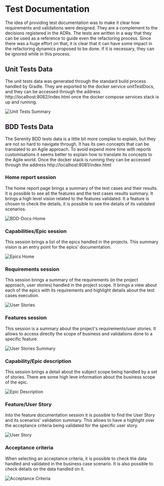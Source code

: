 # Test Documentation

The idea of providing test documentation was to make it clear how requirements and validations were designed. They are a 
complement to the decisions registered in the ADRs. The tests are written in a way that they can be used as a reference to 
guide even the refactoring process. Since there was a huge effort on that, it is clear that it can have some impact in the 
refactoring dynamics proposed to be done. If it is necessary, they can be ignored while in this process.

## Unit Tests Data

The unit tests data was generated through the standard build process handled by Gradle. They are exported to the docker 
service unitTestDocs, and they can be accessed through the address http://localhost:8082/index.html once the docker compose 
services stack is up and running.

![Unit Tests Summary](./assets/unit-test-summary.png)

## BDD Tests Data

The Serenity BDD tests data is a little bit more complex to explain, but they are not so hard to navigate through. It has its 
own concepts that can be translated to an Agile approach. To avoid expend more time with reports customisations it seems 
better to explain how to translate its concepts to the Agile world. Once the docker stack is running they can be 
accessed through the address http://localhost:8081/index.html

### Home report session

The home report page brings a summary of the test cases and their results. It is possible to see all the features and the 
test cases results summary. It brings a high level vision related to the features validated. It a feature is chosen to check 
the details, it is possible to see the details of its validated scenarios.

![BDD-Docs-Home](./assets/Serenity-Reports-home.png)

### Capabilities/Epic session

This session brings a list of the epics handled in the projects. This summary vision is an entry point for the epics' 
documentation.

![Epics Home](./assets/epics-home.png)

### Requirements session

This session brings a summary of the requirements (in the project approach, user stories) handled in the project scope. 
It brings a view about each of the epics with its requirements and highlight details about the test cases execution.

![User Stories](./assets/Requirements.png)

### Features session

This session is a summary about the project's requirements/user stories. It allows to access directly the scope of 
business and validations done to a specific feature.

![User Stories Summary](./assets/features.png)

### Capability/Epic description

This session brings a detail about the subject scope being handled by a set of stories. There are some high leve information 
about the business scope of the epic.

![Epic Description](./assets/Capabilities-Sample.png)

### Feature/User Story

Into the feature documentation session it is possible to find the User Story and its scenarios' validation summary. This 
allows to have a highlight over the acceptance criteria being validated for the specific user story.

![User Story](./assets/Feature-Detail.png)

### Acceptance criteria

When selecting an acceptance criteria, it is possible to check the data handled and validated in the business case scenario. 
It is also possible to check details on the data handled on it.

![Acceptance Criteria](./assets/acceptance-criteria.png)